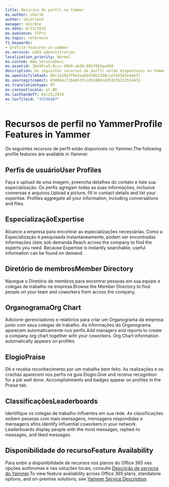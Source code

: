 ```yaml
---
title: Recursos de perfil no Yammer
ms.author: sharik
author: skjerland
manager: mnirkhe
ms.date: 6/13/2018
ms.audience: ITPro
ms.topic: reference
f1_keywords:
- profile-features-in-yammer
ms.service: o365-administration
localization_priority: Normal
ms.custom: Adm_ServiceDesc
ms.assetid: 1be9fca5-8ccc-49b8-a638-065f0b5aa450
description: Os seguintes recursos de perfil estão disponíveis no Yammer.
ms.openlocfilehash: 08c1a39a7f0e2aab5d16b2290cce7e5563ea4e37
ms.sourcegitcommit: 830694c729ab53fcc8518b0cdd5322b322514431
ms.translationtype: MT
ms.contentlocale: pt-BR
ms.lasthandoff: 04/25/2019
ms.locfileid: "33246487"
---
```

# <a name="profile-features-in-yammer"></a><span data-ttu-id="ae9e7-103">Recursos de perfil no Yammer</span><span class="sxs-lookup"><span data-stu-id="ae9e7-103">Profile Features in Yammer</span></span>

<span data-ttu-id="ae9e7-104">Os seguintes recursos de perfil estão disponíveis no Yammer.</span><span class="sxs-lookup"><span data-stu-id="ae9e7-104">The following profile features are available in Yammer.</span></span>
  
## <a name="user-profiles"></a><span data-ttu-id="ae9e7-105">Perfis de usuário</span><span class="sxs-lookup"><span data-stu-id="ae9e7-105">User Profiles</span></span>
<span data-ttu-id="ae9e7-106"><a name="bkmk_UserProfiles"> </a></span><span class="sxs-lookup"><span data-stu-id="ae9e7-106"></span></span>

<span data-ttu-id="ae9e7-p101">Faça o upload de uma imagem, preencha detalhes do contato e liste sua especialização. Os perfis agregam todas as suas informações, inclusive conversas e arquivos.</span><span class="sxs-lookup"><span data-stu-id="ae9e7-p101">Upload a picture, fill in contact details and list your expertise. Profiles aggregate all your information, including conversations and files.</span></span>
  
## <a name="expertise"></a><span data-ttu-id="ae9e7-109">Especialização</span><span class="sxs-lookup"><span data-stu-id="ae9e7-109">Expertise</span></span>
<span data-ttu-id="ae9e7-110"><a name="bkmk_Expertise"> </a></span><span class="sxs-lookup"><span data-stu-id="ae9e7-110"></span></span>

<span data-ttu-id="ae9e7-p102">Alcance a empresa para encontrar as especializações necessárias. Como a Especialização é pesquisada instantaneamente, podem ser encontradas informações úteis sob demanda.</span><span class="sxs-lookup"><span data-stu-id="ae9e7-p102">Reach across the company to find the experts you need. Because Expertise is instantly searchable, useful information can be found on demand.</span></span>
  
## <a name="member-directory"></a><span data-ttu-id="ae9e7-113">Diretório de membros</span><span class="sxs-lookup"><span data-stu-id="ae9e7-113">Member Directory</span></span>
<span data-ttu-id="ae9e7-114"><a name="bkmk_MemberDirectory"> </a></span><span class="sxs-lookup"><span data-stu-id="ae9e7-114"></span></span>

<span data-ttu-id="ae9e7-115">Navegue o Diretório de membros para encontrar pessoas em sua equipe e colegas de trabalho na empresa.</span><span class="sxs-lookup"><span data-stu-id="ae9e7-115">Browse the Member Directory to find people on your team and coworkers from across the company.</span></span>
  
## <a name="org-chart"></a><span data-ttu-id="ae9e7-116">Organograma</span><span class="sxs-lookup"><span data-stu-id="ae9e7-116">Org Chart</span></span>
<span data-ttu-id="ae9e7-117"><a name="bkmk_OrgChart"> </a></span><span class="sxs-lookup"><span data-stu-id="ae9e7-117"></span></span>

<span data-ttu-id="ae9e7-p103">Adicione gerenciadores e relatórios para criar um Organograma da empresa junto com seus colegas de trabalho. As informações do Organograma aparecem automaticamente nos perfis.</span><span class="sxs-lookup"><span data-stu-id="ae9e7-p103">Add managers and reports to create a company org chart together with your coworkers. Org Chart information automatically appears on profiles.</span></span>
  
## <a name="praise"></a><span data-ttu-id="ae9e7-120">Elogio</span><span class="sxs-lookup"><span data-stu-id="ae9e7-120">Praise</span></span>
<span data-ttu-id="ae9e7-121"><a name="bkmk_Praise"> </a></span><span class="sxs-lookup"><span data-stu-id="ae9e7-121"></span></span>

<span data-ttu-id="ae9e7-p104">Dê e receba reconhecimento por um trabalho bem feito. As realizações e os crachás aparecem nos perfis na guia Elogio.</span><span class="sxs-lookup"><span data-stu-id="ae9e7-p104">Give and receive recognition for a job well done. Accomplishments and badges appear on profiles in the Praise tab.</span></span>
  
## <a name="leaderboards"></a><span data-ttu-id="ae9e7-124">Classificações</span><span class="sxs-lookup"><span data-stu-id="ae9e7-124">Leaderboards</span></span>
<span data-ttu-id="ae9e7-125"><a name="bkmk_Leaderboards"> </a></span><span class="sxs-lookup"><span data-stu-id="ae9e7-125"></span></span>

<span data-ttu-id="ae9e7-p105">Identifique os colegas de trabalho influentes em sua rede. As classificações exibem pessoas com mais mensagens, mensagens respondidas e mensagens afins.</span><span class="sxs-lookup"><span data-stu-id="ae9e7-p105">Identify influential coworkers in your network. Leaderboards display people with the most messages, replied-to messages, and liked messages.</span></span>
  
## <a name="feature-availability"></a><span data-ttu-id="ae9e7-128">Disponibilidade do recurso</span><span class="sxs-lookup"><span data-stu-id="ae9e7-128">Feature Availability</span></span>
<span data-ttu-id="ae9e7-129"><a name="bkmk_Leaderboards"> </a></span><span class="sxs-lookup"><span data-stu-id="ae9e7-129"></span></span>

<span data-ttu-id="ae9e7-130">Para exibir a disponibilidade de recursos nos planos do Office 365 nas opções autônomas e nas soluções locais, consulte [Descrição de serviços do Yammer](yammer-service-description.md).</span><span class="sxs-lookup"><span data-stu-id="ae9e7-130">To view feature availability across Office 365 plans, standalone options, and on-premise solutions, see [Yammer Service Description](yammer-service-description.md).</span></span>
  

